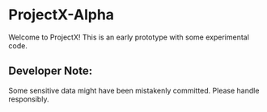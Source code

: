 # ProjectX-Alpha
Welcome to ProjectX! This is an early prototype with some experimental code. 

## Developer Note:
Some sensitive data might have been mistakenly committed. Please handle responsibly.
